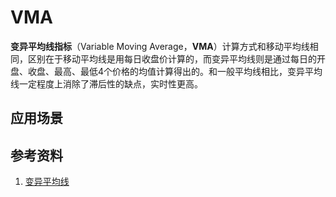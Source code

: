 # VMA
**变异平均线指标**（Variable Moving Average，**VMA**）计算方式和移动平均线相同，区别在于移动平均线是用每日收盘价计算的，而变异平均线则是通过每日的开盘、收盘、最高、最低4个价格的均值计算得出的。和一般平均线相比，变异平均线一定程度上消除了滞后性的缺点，实时性更高。



## 应用场景

## 参考资料
1. [变异平均线](http://baike.baidu.com/link?url=ugQ_9selcAJ5upRm7w0gxYWjN_alssAuJ3FKOfaa5n1coKO1xkNI8TGFnrc6kDwYj_BB0ZvqKYF622bAoDibLxWsLbkOwS_oZ48xKD9ZYgCalIKT8XPMyAG3WsRJKGPB1RbYYxStitS4Xxc-044N1q)
